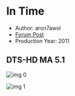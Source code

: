 # In Time

* Author: aron7awol
* [Forum Post](https://www.avsforum.com/threads/bass-eq-for-filtered-movies.2995212/post-58652018)
* Production Year: 2011

## DTS-HD MA 5.1

![img 0](https://i.imgur.com/pkKbSe2.jpg)

![img 1](https://i.imgur.com/hSxKKww.png)

